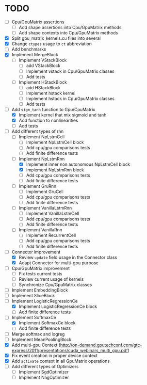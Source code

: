 # TODO

- [ ] Cpu/GpuMatrix assertions
    - [ ] Add shape assertions into Cpu/GpuMatrix methods
    - [ ] Add shape contexts into Cpu/GpuMatrix methods
- [x] Split gpu_matrix_kernels.cu files into several
- [x] Change `ctypes` usage to `ct` abbreviation
- [ ] Add benchmarks
- [x] Implement MergeBlock
    - [ ] Implement VStackBlock
        - [ ] add VStackBlock
        - [ ] Implement vstack in Cpu/GpuMatrix classes
        - [ ] Add tests
    - [ ] Implement HStackBlock
        - [ ] add HStackBlock
        - [ ] Implement hstack kernel
        - [ ] Implement hstack in Cpu/GpuMatrix classes
        - [ ] Add tests
- [ ] Add `sigm_tanh` function to Gpu/CpuMatrix
    - [x] Implement kernel that mix sigmoid and tanh
    - [x] Add function to nonlinearities
    - [ ] Add tests
- [ ] Add different types of rnn
    - [ ] Implement NpLstmCell
        - [ ] Implement NpLstmCell block
        - [ ] Add cpu/gpu comparisons tests
        - [ ] Add finite difference tests
    - [ ] Implement NpLstmRnn
        - [x] Implement inner non autonomous NpLstmCell block
        - [x] Implement NpLstmRnn block
        - [ ] Add cpu/gpu comparisons tests
        - [ ] Add finite difference tests
    - [ ] Implement GruRnn
        - [ ] Implement GruCell
        - [ ] Add cpu/gpu comparisons tests
        - [ ] Add finite difference tests
    - [ ] Implement VanillaLstmRnn        
        - [ ] Implement VanillaLstmCell
        - [ ] Add cpu/gpu comparisons tests
        - [ ] Add finite difference tests
    - [ ] Implement VanillaRnn        
        - [ ] Implement RecurrentCell
        - [ ] Add cpu/gpu comparisons tests
        - [ ] Add finite difference tests        
- [ ] Connector improvement
    - [x] Review `update` field usage in the Connector class
    - [x] Adapt Connector for multi-gpu purpose
- [ ] Cpu/GpuMatrix improvement    
    - [ ] Fix tests current tests
    - [ ] Review current usage of kernels
    - [ ] Synchronize Cpu/GpuMatrix classes
- [ ] Implement EmbeddingBlock
- [ ] Implement SliceBlock
- [ ] Implement LogisticRegressionCe
    - [x] Implement LogisticRegressionCe block
    - [ ] Add finite difference tests
- [ ] Implement SoftmaxCe
    - [x] Implement SoftmaxCe block
    - [ ] Add finite difference tests   
- [ ] Merge softmax and logreg    
- [ ] Implement MeanPoolingBlock
- [x] Add multi-gpu Context (http://on-demand.gputechconf.com/gtc-express/2011/presentations/cuda_webinars_multi_gpu.pdf)
- [x] Fix event creation in proper device context
- [x] Add `activate` context in all GpuMatrix operations
- [ ] Add different types of Optimizers
    - [ ] Implement SgdOptimizer
    - [ ] Implement NagOptimizer